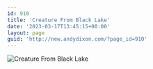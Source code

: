 ```yaml
---
id: 910
title: 'Creature From Black Lake'
date: '2023-03-17T13:45:15+00:00'
layout: page
guid: 'http://new.andydixon.com/?page_id=910'
---
```


![Creature From Black Lake](https://i0.wp.com/assets.g8x2.ldn.idrivee2-23.com/posters/Creature%20From%20Black%20Lake%2001.jpg?w=1200&ssl=1 "Creature From Black Lake")